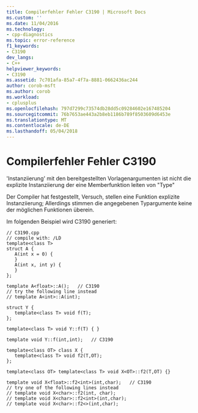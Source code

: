 ```yaml
---
title: Compilerfehler Fehler C3190 | Microsoft Docs
ms.custom: ''
ms.date: 11/04/2016
ms.technology:
- cpp-diagnostics
ms.topic: error-reference
f1_keywords:
- C3190
dev_langs:
- C++
helpviewer_keywords:
- C3190
ms.assetid: 7c701afa-85a7-4f7a-8881-0662436ac244
author: corob-msft
ms.author: corob
ms.workload:
- cplusplus
ms.openlocfilehash: 797d7299c73574db28dd5c09284602e167485204
ms.sourcegitcommit: 76b7653ae443a2b8eb1186b789f8503609d6453e
ms.translationtype: MT
ms.contentlocale: de-DE
ms.lasthandoff: 05/04/2018
---
```

# <a name="compiler-error-c3190"></a>Compilerfehler Fehler C3190
'Instanziierung' mit den bereitgestellten Vorlagenargumenten ist nicht die explizite Instanziierung der eine Memberfunktion leiten von "Type"  
  
 Der Compiler hat festgestellt, Versuch, stellen eine Funktion explizite Instanziierung; Allerdings stimmen die angegebenen Typargumente keine der möglichen Funktionen überein.  
  
 Im folgenden Beispiel wird C3190 generiert:  
  
```  
// C3190.cpp  
// compile with: /LD  
template<class T>  
struct A {  
   A(int x = 0) {  
   }  
   A(int x, int y) {  
   }  
};  
  
template A<float>::A();   // C3190  
// try the following line instead  
// template A<int>::A(int);  
  
struct Y {  
   template<class T> void f(T);  
};  
  
template<class T> void Y::f(T) { }  
  
template void Y::f(int,int);   // C3190  
  
template<class OT> class X {  
   template<class T> void f2(T,OT);  
};  
  
template<class OT> template<class T> void X<OT>::f2(T,OT) {}  
  
template void X<float>::f2<int>(int,char);   // C3190  
// try one of the following lines instead  
// template void X<char>::f2(int, char);  
// template void X<char>::f2<int>(int,char);  
// template void X<char>::f2<>(int,char);  
```